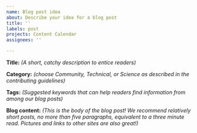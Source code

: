 ```yaml
---
name: Blog post idea
about: Describe your idea for a blog post
title: ''
labels: post
projects: Content Calendar
assignees: ''

---
```

**Title:** _(A short, catchy description to entice readers)_


**Category:** _(choose Community, Technical, or Science as described in the contributing guidelines)_


**Tags:** _(Suggested keywords that can help readers find information from among our blog posts)_


**Blog content:** _(This is the body of the blog post! We recommend relatively short posts, no more than five paragraphs, equivalent to a three minute read. Pictures and links to other sites are also great!)_

